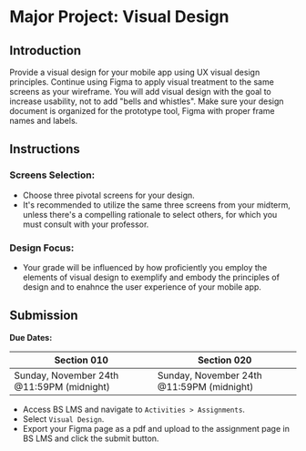 # Major Project: Visual Design

## Introduction

Provide a visual design for your mobile app using UX visual design principles. Continue using Figma to apply visual treatment to the same screens as your wireframe. You will add visual design with the goal to increase usability, not to add "bells and whistles". Make sure your design document is organized for the prototype tool, Figma with proper frame names and labels.

## Instructions

### Screens Selection:

- Choose three pivotal screens for your design.
- It's recommended to utilize the same three screens from your midterm, unless there's a compelling rationale to select others, for which you must consult with your professor.

### Design Focus:

- Your grade will be influenced by how proficiently you employ the elements of visual design to exemplify and embody the principles of design and to enahnce the user experience of your mobile app.

## Submission

**Due Dates:**

| Section 010                                          | Section 020                                          |
| ---------------------------------------------------- | ---------------------------------------------------- |
| Sunday, November 24th @11:59PM (midnight)            | Sunday, November 24th @11:59PM (midnight)            |

- Access BS LMS and navigate to `Activities > Assignments`.
- Select `Visual Design`.
- Export your Figma page as a pdf and upload to the assignment page in BS LMS and click the submit button.
